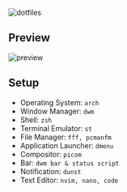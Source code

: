 ![dotfiles](https://raw.githubusercontent.com/crian/dotfiles/master/Pictures/header.png)

## Preview

![preview](https://raw.githubusercontent.com/crian/dotfiles/master/Pictures/screenshots/2019-09-24-144811_1920x1080_scrot.png)

## Setup

- Operating System: `arch`
- Window Manager: `dwm`
- Shell: `zsh`
- Terminal Emulator: `st`
- File Manager: `fff, pcmanfm`
- Application Launcher: `dmenu`
- Compositor: `picom`
- Bar: `dwm bar & status script`
- Notification: `dunst`
- Text Editor: `nvim, nano, code`
